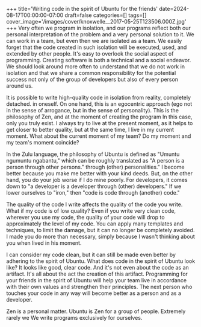 +++
title='Writing code in the spirit of Ubuntu for the friends'
date=2024-08-17T00:00:00-07:00
draft=false
categories=[]
tags=[]
cover_image='/images/cover/knoxwelle__2017-05-25T123506.000Z.jpg'
+++
Very often we program in isolation, and our programs reflect both our personal interpretation of the problem and a very personal solution to it. We can work in a team, but even then we are isolated as a team. We easily forget that the code created in such isolation will be executed, used, and extended by other people. It's easy to overlook the social aspect of programming. Creating software is both a technical and a social endeavor. We should look around more often to understand that we do not work in isolation and that we share a common responsibility for the potential success not only of the group of developers but also of every person around us.

It is possible to write high-quality code in isolation from reality, completely detached.
in oneself. On one hand, this is an egocentric approach (ego not in the sense of arrogance, but in the sense of personality). This is the philosophy of Zen, and at the moment of creating the program
In this case, only you truly exist. I always try to live
at the present moment, as it helps to get closer to better quality,
but at the same time, I live in my current moment. What about the current moment of my team? Do my moment and my team's moment coincide?

In the Zulu language, the philosophy of Ubuntu is defined as "Umuntu ngumuntu ngabantu," which can be roughly translated as "A person is a person through other persons."
through (other) personalities." I become better because you make me better with your kind deeds. But, on the other hand, you do your job worse if I do mine poorly. For developers, it comes down to "a developer is a developer through (other) developers." If we lower ourselves to
"iron," then "code is code through (another) code."

The quality of the code I write affects the quality of the code you write.
What if my code is of low quality? Even if you write very clean code,
wherever you use my code, the quality of your code will drop to approximately the level of my code. You can apply many templates and techniques,
to limit the damage, but it can no longer be completely avoided. I made you do more than necessary, simply because I wasn't thinking about you when
lived in his moment.

I can consider my code clean, but it can still be made even better by adhering to the spirit of Ubuntu. What does code in the spirit of Ubuntu look like? It looks like
good, clear code. And it's not even about the code as an artifact. It's all about the act
the creation of this artifact. Programming for your friends in the spirit of Ubuntu
will help your team live in accordance with their own values and strengthen their principles. The next person who touches your code in any way will become better as a person and as a developer.

Zen is a personal matter. Ubuntu is Zen for a group of people. Extremely rarely we
We write programs exclusively for ourselves.